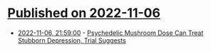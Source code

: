 # [Published on 2022-11-06](index.md)

* [2022-11-06, 21:59:00](https://science.slashdot.org/story/22/11/06/2157236/psychedelic-mushroom-dose-can-treat-stubborn-depression-trial-suggests?utm_source=rss1.0mainlinkanon&utm_medium=feed) - [Psychedelic Mushroom Dose Can Treat Stubborn Depression, Trial Suggests](https://science.slashdot.org/story/22/11/06/2157236/psychedelic-mushroom-dose-can-treat-stubborn-depression-trial-suggests?utm_source=rss1.0mainlinkanon&utm_medium=feed)
